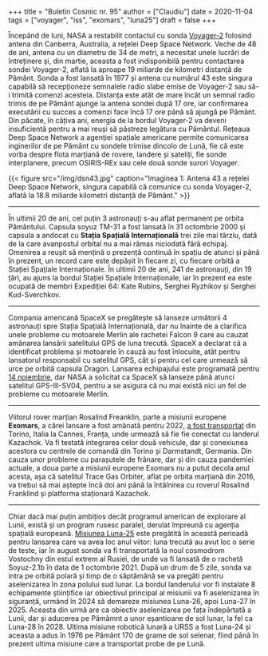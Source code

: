 +++
title = "Buletin Cosmic nr. 95"
author = ["Claudiu"]
date = 2020-11-04
tags = ["voyager", "iss", "exomars", "luna25"]
draft = false
+++

Începând de luni, NASA a restabilit contactul cu sonda [Voyager-2](https://www.nasa.gov/feature/jpl/nasa-contacts-voyager-2-using-upgraded-deep-space-network-dish) folosind antena din Canberra, Australia, a rețelei Deep Space Network. Veche de 48 de ani, antena cu un diametru de 34 de metri, a necesitat unele lucrări de întreținere și, din martie, aceasta a fost indisponibilă pentru contactarea sondei Voyager-2, aflată la aproape 19 miliarde de kilometri distanță de Pământ. Sonda a fost lansată în 1977 și antena cu numărul 43 este singura capabilă să recepționeze semnalele radio slabe emise de Voyager-2 sau să-i trimită comenzi acesteia. Distanța este atât de mare încât un semnal radio trimis de pe Pământ ajunge la antena sondei după 17 ore, iar confirmarea executării cu succes a comenzi face încă 17 ore până să ajungă pe Pământ. Din păcate, în câțiva ani, energia de la bordul Voyager-2 va deveni insuficientă pentru a mai reuși să păstreze legătura cu Pământul. Rețeaua Deep Space Network a agenției spațiale americane permite comunicarea inginerilor de pe Pământ cu sondele trimise dincolo de Lună, fie că este vorba despre flota marțiană de rovere, landere și sateliți, fie sonde interplanere, precum OSIRIS-REx sau cele două sonde surori Voyager.

{{< figure src="/img/dsn43.jpg" caption="Imaginea 1: Antena 43 a rețelei Deep Space Network, singura capabilă că comunice cu sonda Voyager-2, aflată la 18.8 miliarde kilometri distanță de Pământ." >}}

---

În ultimii 20 de ani, cel puțin 3 astronauți s-au aflat permanent pe orbita Pământului. Capsula soyuz TM-31 a fost lansată în 31 octombrie 2000 și capsula a andocat cu **Stația Spațială Internațională** trei zile mai târziu, dată de la care avanpostul orbital nu a mai rămas niciodată fără echipaj. Omenirea a reușit să mențină o prezență continuă în spațiu de atunci și până în prezent, un record care este depășit în fiecare zi, cu fiecare orbită a Stației Spațiale Internaționale. În ultimii 20 de ani, 241 de astronauți, din 19 țări, au ajuns la bordul Stației Spațiale Internaționale, iar în prezent ea este ocupată de membri Expediției 64: Kate Rubins, Serghei Ryzhikov și Serghei Kud-Sverchkov.

---

Compania americană SpaceX se pregătește să lanseze următorii 4 astronauți spre Stația Spațială Internațională, dar nu înainte de a clarifica unele probleme cu motoarele Merlin ale rachetei Falcon 9 care au cauzat amânarea lansării satelitului GPS de luna trecută. SpaceX a declarat că a identificat problema și motoarele în cauză au fost înlocuite, atât pentru lansatorul responsabil cu satelitul GPS, cât și pentru cel care urmează să urce pe orbită capsula Dragon. Lansarea echipajului este programată pentru [14 noiembrie](https://www.nasa.gov/press-release/nasa-spacex-invite-media-to-crew-1-mission-update-target-new-launch-date), dar NASA a solicitat ca SpaceX să lanseze până atunci satelitul GPS-III-SV04, pentru a se asigura că nu mai există nici un fel de probleme cu motoarele Merlin.

---

Viitorul rover marțian Rosalind Freanklin, parte a misiunii europene **Exomars**, a cărei lansare a fost amânată pentru 2022, [a fost transportat](https://www.esa.int/Science%5FExploration/Human%5Fand%5FRobotic%5FExploration/Exploration/ExoMars/Exomars%5Fmodules%5Freunited) din Torino, Italia la Cannes, Franța, unde urmează să fie fie conectat cu landerul Kazachok. Va fi testată integrarea celor două vehicule, dar și conexiunea acestora cu centrele de comandă din Torino și Darmstandt, Germania. Din cauza unor probleme cu parașutele de frânare, dar și din cauza pandemiei actuale, a doua parte a misiunii europene Exomars nu a putut decola anul acesta, așa că satelitul Trace Gas Orbiter, aflat pe orbita marțiană din 2016, va trebui să mai aștepte încă doi ani până la întâlnirea cu roverul Rosalind Franklind și platforma staționară Kazachok.

---

Chiar dacă mai puțin ambițios decât programul american de explorare al Lunii, există și un program rusesc paralel, derulat împreună cu agenția spațială europeană. [Misiunea Luna-25](https://t.co/HcaiwYKVxo) este pregătită în această perioadă pentru lansarea care va avea loc anul viitor: luna trecută au avut loc o serie de teste, iar în august sonda va fi transportată la noul cosmodrom Vostochny din estul extrem al Rusiei, de unde va fi lansată de o rachetă Soyuz-2.1b în data de 1 octombrie 2021. După un drum de 5 zile, sonda va intra pe orbită polară și timp de o săptămână se va pregăti pentru aselenizarea în zona polului sud lunar. La bordul landerului vor fi instalate 8 echipamente științifice iar obiectivul principal al misiunii va fi aselenizarea în siguranță, urmând în 2024 să demareze misiunea Luna-26, apoi Luna-27 în 2025. Aceasta din urmă are ca obiectiv aselenizarea pe fața îndepărtată a Lunii, dar și aducerea pe Pămâmnt a unor eșantioane de sol lunar, la fel ca Luna-28 în 2028. Ultima misiune robotică lunară a URSS a fost Luna-24 și aceasta a adus în 1976 pe Pământ 170 de grame de sol selenar, fiind până în prezent ultima misiune care a transportat probe de pe Lună.